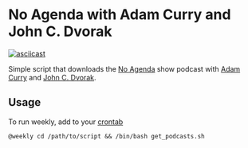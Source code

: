 # No Agenda with Adam Curry and John C. Dvorak

[![asciicast](https://asciinema.org/a/193942.png)](https://asciinema.org/a/193942)

Simple script that downloads the [No Agenda](http://noagendashow.com/) show podcast with [Adam Curry](http://curry.com/) and [John C. Dvorak](http://www.dvorak.org/blog/).

## Usage

To run weekly, add to your [crontab](https://en.wikipedia.org/wiki/Cron)

```
@weekly cd /path/to/script && /bin/bash get_podcasts.sh
```
